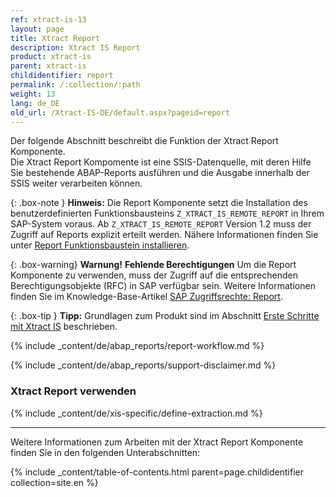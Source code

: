 ```yaml
---
ref: xtract-is-13
layout: page
title: Xtract Report
description: Xtract IS Report
product: xtract-is
parent: xtract-is
childidentifier: report
permalink: /:collection/:path
weight: 13
lang: de_DE
old_url: /Xtract-IS-DE/default.aspx?pageid=report
---
```

Der folgende Abschnitt beschreibt die Funktion der Xtract Report Komponente.<br>
Die Xtract Report Kompomente ist eine SSIS-Datenquelle, mit deren Hilfe Sie bestehende ABAP-Reports ausführen und die Ausgabe innerhalb der SSIS weiter verarbeiten können.

{: .box-note }
**Hinweis:** Die Report Komponente setzt die Installation des benutzerdefinierten Funktionsbausteins `Z_XTRACT_IS_REMOTE_REPORT` in Ihrem SAP-System voraus. 
Ab `Z_XTRACT_IS_REMOTE_REPORT` Version 1.2 muss der Zugriff auf Reports explizit erteilt werden. Nähere Informationen finden Sie unter [Report Funktionsbaustein installieren](./sap-customizing/report-funktionsbaustein-installieren).

{: .box-warning}
**Warnung!** **Fehlende Berechtigungen**
Um die Report Komponente zu verwenden, muss der Zugriff auf die entsprechenden Berechtigungsobjekte (RFC) in SAP verfügbar sein. 
Weitere Informationen finden Sie im Knowledge-Base-Artikel [SAP Zugriffsrechte: Report](https://kb.theobald-software.com/sap/authority-objects-sap-user-rights#report).

{: .box-tip }
**Tipp:** Grundlagen zum Produkt sind im Abschnitt [Erste Schritte mit Xtract IS](./erste-schritte) beschrieben.<br>

{% include _content/de/abap_reports/report-workflow.md %}

{% include _content/de/abap_reports/support-disclaimer.md %}

### Xtract Report verwenden
{% include _content/de/xis-specific/define-extraction.md %}



---

Weitere Informationen zum Arbeiten mit der Xtract Report Komponente finden Sie in den folgenden Unterabschnitten:

{% include _content/table-of-contents.html parent=page.childidentifier collection=site.en %}